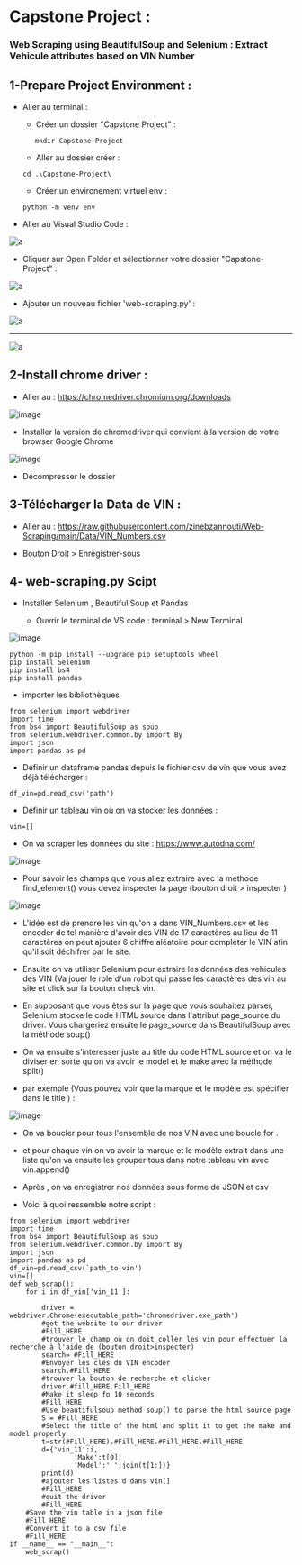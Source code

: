 # Capstone Project : 
 ### **Web Scraping using BeautifulSoup and Selenium : Extract Vehicule attributes based on VIN Number**
 
 ## 1-Prepare Project Environment :
 
 - Aller au terminal :



    - Créer un dossier "Capstone Project" :
   
   ```
      mkdir Capstone-Project
    ```
    - Aller au dossier créer :
    
     ```
     cd .\Capstone-Project\
     ```
     
     - Créer un environement virtuel env :
     
     ```
     python -m venv env
     ```
     
- Aller au Visual Studio Code :

![a](https://user-images.githubusercontent.com/78825764/211033999-c84e7804-98ae-426c-a97c-cdcf6f3834d8.jpg)

- Cliquer sur Open Folder et sélectionner votre dossier "Capstone-Project" :


![a](https://user-images.githubusercontent.com/78825764/211034951-b9599400-0e68-423b-8f80-654f72fd832b.jpg)

- Ajouter un nouveau fichier 'web-scraping.py' :

![a](https://user-images.githubusercontent.com/78825764/211036319-4cb239a8-50d8-448e-af25-1a7421028e84.jpg)

---

![a](https://user-images.githubusercontent.com/78825764/211036658-101b4283-58fc-4004-9429-a77ce207a153.jpg)

 ## 2-Install chrome driver :
 
 - Aller au : https://chromedriver.chromium.org/downloads

![image](https://user-images.githubusercontent.com/78825764/211037329-dc687474-c676-4383-bd26-965e0ed02799.png)

- Installer la version de chromedriver qui convient à la version de votre browser Google Chrome

![image](https://user-images.githubusercontent.com/78825764/211038543-65915fc6-19bb-4ead-b34c-45c8578eafa0.png)

- Décompresser le dossier 

 ## 3-Télécharger la Data de VIN :

- Aller au : https://raw.githubusercontent.com/zinebzannouti/Web-Scraping/main/Data/VIN_Numbers.csv

- Bouton Droit > Enregistrer-sous

## 4- web-scraping.py Scipt
 
 - Installer Selenium , BeautifullSoup et Pandas
  
   - Ouvrir le terminal de VS code : terminal > New Terminal

![image](https://user-images.githubusercontent.com/78825764/211042329-af82adff-9153-4380-87fe-b51ee4629cdb.png)

  ``` 
  python -m pip install --upgrade pip setuptools wheel
  pip install Selenium
  pip install bs4
  pip install pandas
  ```


 - importer les bibliothèques

```
from selenium import webdriver
import time
from bs4 import BeautifulSoup as soup
from selenium.webdriver.common.by import By
import json
import pandas as pd
```

 - Définir un dataframe pandas depuis le fichier csv de vin que vous avez déjà télécharger :

```
df_vin=pd.read_csv('path')
```
- Définir un tableau vin où on va stocker les données :
```
vin=[]
```
- On va scraper les données du site : https://www.autodna.com/

![image](https://user-images.githubusercontent.com/78825764/211046648-b77e542f-ed4d-4097-8aff-5f7ea2e69923.png)

- Pour savoir les champs que vous allez extraire avec la méthode find_element() vous devez inspecter la page (bouton droit > inspecter )

![image](https://user-images.githubusercontent.com/78825764/211047295-3a2b051b-003a-4367-9d0e-e3c7d03bf1d5.png)

- L'idée est de prendre les vin qu'on a dans VIN_Numbers.csv et les encoder de tel manière d'avoir des VIN de 17 caractères au lieu de 11 caractères on peut ajouter 6 chiffre aléatoire pour compléter le VIN afin qu'il soit déchifrer par le site.
- Ensuite on va utiliser Selenium pour extraire les données des vehicules des VIN (Va jouer le role d'un robot qui passe les caractères des vin au site et click sur la bouton check vin.

- En supposant que vous êtes sur la page que vous souhaitez parser, Selenium stocke le code HTML source dans l'attribut page_source du driver. Vous chargeriez ensuite le page_source dans BeautifulSoup avec la méthode soup()

- On va ensuite s'interesser juste au title du code HTML source et on va le diviser en sorte qu'on va avoir le model et le make avec la méthode split()
- par exemple (Vous pouvez voir que la marque et le modèle est spécifier dans le title ) :

![image](https://user-images.githubusercontent.com/78825764/211050409-9b1d6204-91c1-4684-857e-763c71601010.png)

- On va boucler pour tous l'ensemble de nos VIN avec une boucle for .
- et pour chaque vin on va avoir la marque et le modèle extrait dans une liste qu'on va ensuite les grouper tous dans notre tableau vin avec vin.append()
- Après , on va enregistrer nos données sous forme de JSON et csv

- Voici à quoi ressemble notre script :

```
from selenium import webdriver
import time
from bs4 import BeautifulSoup as soup
from selenium.webdriver.common.by import By
import json
import pandas as pd
df_vin=pd.read_csv(`path_to-vin')
vin=[]
def web_scrap():
    for i in df_vin['vin_11']:
    
        driver = webdriver.Chrome(executable_path='chromedriver.exe_path')
        #get the website to our driver
        #Fill_HERE
        #trouver le champ où on doit coller les vin pour effectuer la recherche à l'aide de (bouton droit>inspecter)
        search= #Fill_HERE
        #Envoyer les clés du VIN encoder 
        search.#Fill_HERE
        #trouver la bouton de recherche et clicker 
        driver.#fill_HERE.Fill_HERE
        #Make it sleep fo 10 seconds
        #Fill_HERE
        #Use beautifulsoup method soup() to parse the html source page
        S = #Fill_HERE
        #Select the title of the html and split it to get the make and model properly
        t=str(#Fill_HERE).#Fill_HERE.#Fill_HERE.#Fill_HERE
        d={'vin_11':i,
                'Make':t[0],
                'Model':' '.join(t[1:])}
        print(d)
        #ajouter les listes d dans vin[]
        #Fill_HERE
        #quit the driver
        #Fill_HERE
    #Save the vin table in a json file    
    #Fill_HERE
    #Convert it to a csv file
    #Fill_HERE
if __name__ == "__main__":
    web_scrap()
```

